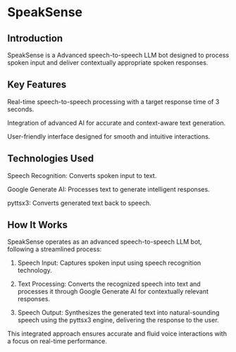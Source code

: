 # SpeakSense
## Introduction 

SpeakSense is a Advanced speech-to-speech LLM bot designed to process spoken input and deliver contextually appropriate spoken responses.
## Key Features

Real-time speech-to-speech processing with a target response time of 3 seconds.

Integration of advanced AI for accurate and context-aware text generation.

User-friendly interface designed for smooth and intuitive interactions.
## Technologies Used

Speech Recognition: Converts spoken input to text.

Google Generate AI: Processes text to generate intelligent responses.

pyttsx3: Converts generated text back to speech.

## How It Works

SpeakSense operates as an advanced speech-to-speech LLM bot, following a streamlined process:

1. Speech Input: Captures spoken input using speech recognition technology.

2. Text Processing: Converts the recognized speech into text and processes it through Google Generate AI for contextually relevant responses.

3. Speech Output: Synthesizes the generated text into natural-sounding speech using the pyttsx3 engine, delivering the response to the user.

This integrated approach ensures accurate and fluid voice interactions with a focus on real-time performance.
